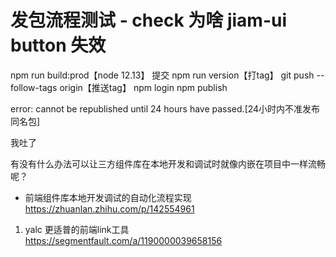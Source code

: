 # 发包流程测试 - check 为啥 jiam-ui button 失效
npm run build:prod【node 12.13】
提交
npm run version【打tag】
git push --follow-tags origin【推送tag】
npm login
npm publish 

error: cannot be republished until 24 hours have passed.[24小时内不准发布同名包]

我吐了

有没有什么办法可以让三方组件库在本地开发和调试时就像内嵌在项目中一样流畅呢？
- 前端组件库本地开发调试的自动化流程实现 https://zhuanlan.zhihu.com/p/142554961

1. yalc 更适普的前端link工具 https://segmentfault.com/a/1190000039658156